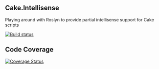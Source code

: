 ## Cake.Intellisense
Playing around with Roslyn to provide partial intellisense support for Cake scripts

[![Build status](https://ci.appveyor.com/api/projects/status/5q5b7f3r6dkiie20?svg=true)](https://ci.appveyor.com/project/tpodolak/cake-intellisense)

## Code Coverage

[![Coverage Status](https://coveralls.io/repos/github/tpodolak/Cake.Intellisense/badge.svg?branch=master)](https://coveralls.io/github/tpodolak/Cake.Intellisense?branch=master)
